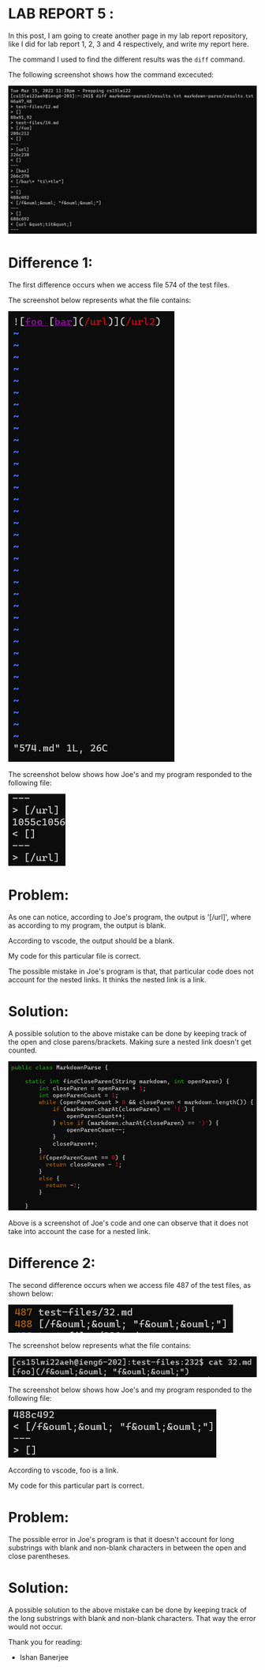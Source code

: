 # LAB REPORT 5 :

In this post, I am going to create another page in my lab report repository, like I did for lab report 1, 2, 3 and 4 respectively, and write my report here.

The command I used to find the different results was the `diff` command.

The following screenshot shows how the  command excecuted:

![image](diffcommand.png)

# Difference 1:

The first difference occurs when we access file 574 of the test files.

The screenshot below represents what the file contains:

![image](Diff1file574.png)

The screenshot below shows how Joe's and my program responded to the following file:

![image](Difference1.png)

# Problem:

As one can notice, according to Joe's program, the output is '[/url]', where as according to my program, the output is blank.

According to vscode, the output should be a blank.

My code for this particular file is correct.

The possible mistake in Joe's program is that, that particular code does not account for the nested links. It thinks the nested link is a link.

# Solution:

A possible solution to the above mistake can be done by keeping track of the open and close parens/brackets. Making sure a nested link doesn't get counted. 

![image](joesprogram.png)

Above is a screenshot of Joe's code and one can observe that it does not take into account the case for a nested link.


# Difference 2: 

The second difference occurs when we access file 487 of the test files, as shown below:

![image](issue-2.png)

The screenshot below represents what the file contains:

![image](file32-for-difference-2.png)

The screenshot below shows how Joe's and my program responded to the following file:

![image](Difference2.png)

According to vscode, foo is a link.

My code for this particular part is correct.

# Problem:
The possible error in Joe's program is that it doesn't account for long substrings with blank and non-blank characters in between the open and close parentheses.  

# Solution:
A possible solution to the above mistake can be done by keeping track of the long substrings with blank and non-blank characters. That way the error would not occur.

Thank you for reading:

- Ishan Banerjee





